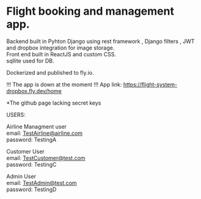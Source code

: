 # Flight booking and management app.
Backend built in Pyhton Django using rest framework , Django filters , JWT  and dropbox integration for image storage. </br> 
Front end built in ReactJS and custom CSS. </br> 
sqllite used for DB.

Dockerized and published to fly.io.

!!! The app is down at the moment !!!
App link:
  https://flight-system-dropbox.fly.dev/home
  

*The github page lacking secret keys 

USERS:

Airline Managment user </br> 
email: TestAirline@airline.com </br> 
password: TestingA

Customer User </br> 
email: TestCustomer@test.com </br> 
password: TestingC

Admin User </br> 
email: TestAdmin@test.com </br> 
password: TestingD

